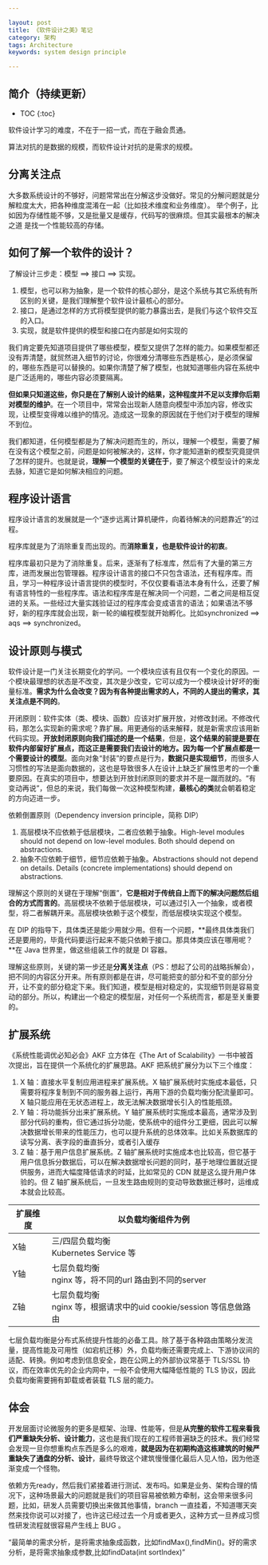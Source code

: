 ```yaml
---

layout: post
title: 《软件设计之美》笔记
category: 架构
tags: Architecture
keywords: system design principle 

---
```


## 简介（持续更新）

* TOC
{:toc}

软件设计学习的难度，不在于一招一式，而在于融会贯通。

算法对抗的是数据的规模，而软件设计对抗的是需求的规模。

## 分离关注点

大多数系统设计的不够好，问题常常出在分解这步没做好。常见的分解问题就是分解粒度太大，把各种维度混淆在一起（比如技术维度和业务维度）。 举个例子，比如因为存储性能不够，又是批量又是缓存，代码写的很麻烦。但其实最根本的解决之道 是找一个性能较高的存储。

## 如何了解一个软件的设计？

了解设计三步走：模型 ==> 接口 ==> 实现。

1. 模型，也可以称为抽象，是一个软件的核心部分，是这个系统与其它系统有所区别的关键，是我们理解整个软件设计最核心的部分。
2. 接口，是通过怎样的方式将模型提供的能力暴露出去，是我们与这个软件交互的入口。
3. 实现，就是软件提供的模型和接口在内部是如何实现的

我们肯定要先知道项目提供了哪些模型，模型又提供了怎样的能力。如果模型都还没有弄清楚，就贸然进入细节的讨论，你很难分清哪些东西是核心，是必须保留的，哪些东西是可以替换的。如果你清楚了解了模型，也就知道哪些内容在系统中是广泛适用的，哪些内容必须要隔离。

**但如果只知道这些，你只是在了解别人设计的结果，这种程度并不足以支撑你后期对模型的维护**。在一个项目中，常常会出现新人随意向模型中添加内容，修改实现，让模型变得难以维护的情况。造成这一现象的原因就在于他们对于模型的理解不到位。

我们都知道，任何模型都是为了解决问题而生的，所以，理解一个模型，需要了解在没有这个模型之前，问题是如何被解决的，这样，你才能知道新的模型究竟提供了怎样的提升。也就是说，**理解一个模型的关键在于**，要了解这个模型设计的来龙去脉，知道它是如何解决相应的问题。

## 程序设计语言

程序设计语言的发展就是一个“逐步远离计算机硬件，向着待解决的问题靠近”的过程。

程序库就是为了消除重复而出现的。而**消除重复，也是软件设计的初衷**。

程序库最初只是为了消除重复。后来，逐渐有了标准库，然后有了大量的第三方库，进而发展出包管理器。程序设计语言的接口不只包含语法，还有程序库。而且，学习一种程序设计语言提供的模型时，不仅仅要看语法本身有什么，还要了解有语言特性的一些程序库。语法和程序库是在解决同一个问题，二者之间是相互促进的关系。一些经过大量实践验证过的程序库会变成语言的语法；如果语法不够好，新的程序库就会出现，新一轮的编程模型就开始孵化。比如synchronized ==> aqs ==> synchronized。

## 设计原则与模式

软件设计是一门关注长期变化的学问。一个模块应该有且仅有一个变化的原因。一个模块最理想的状态是不改变，其次是少改变，它可以成为一个模块设计好坏的衡量标准。**需求为什么会改变？因为有各种提出需求的人，不同的人提出的需求，其关注点是不同的**。

开闭原则：软件实体（类、模块、函数）应该对扩展开放，对修改封闭。不修改代码，那怎么实现新的需求呢？靠扩展。用更通俗的话来解释，就是新需求应该用新代码实现。**开放封闭原则向我们描述的是一个结果**，但是，**这个结果的前提是要在软件内部留好扩展点，而这正是需要我们去设计的地方。因为每一个扩展点都是一个需要设计的模型**。面向对象“封装”的要点是行为，**数据只是实现细节**，而很多人习惯性的写法是面向数据的，这也是导致很多人在设计上缺乏扩展性思考的一个重要原因。在真实的项目中，想要达到开放封闭原则的要求并不是一蹴而就的。“有变动再说”，但总的来说，我们每做一次这种模型构建，**最核心的类**就会朝着稳定的方向迈进一步。

依赖倒置原则（Dependency inversion principle，简称 DIP）
1. 高层模块不应依赖于低层模块，二者应依赖于抽象。High-level modules should not depend on low-level modules. Both should depend on abstractions.
2. 抽象不应依赖于细节，细节应依赖于抽象。Abstractions should not depend on details. Details (concrete implementations) should depend on abstractions.

理解这个原则的关键在于理解“倒置”，**它是相对于传统自上而下的解决问题然后组合的方式而言的**。高层模块不依赖于低层模块，可以通过引入一个抽象，或者模型，将二者解耦开来。高层模块依赖于这个模型，而低层模块实现这个模型。

在 DIP 的指导下，具体类还是能少用就少用。但有一个问题，**最终具体类我们还是要用的，毕竟代码要运行起来不能只依赖于接口。那具体类应该在哪用呢？**在 Java 世界里，做这些组装工作的就是 DI 容器。

理解这些原则，关键的第一步还是**分离关注点**（PS：想起了公司的战略拆解会），把不同的内容区分开来。所有原则都是在讲，尽可能把变的部分和不变的部分分开，让不变的部分稳定下来。我们知道，模型是相对稳定的，实现细节则是容易变动的部分。所以，构建出一个稳定的模型层，对任何一个系统而言，都是至关重要的。


## 扩展系统

《系统性能调优必知必会》AKF 立方体在《The Art of Scalability》一书中被首次提出，旨在提供一个系统化的扩展思路。AKF 把系统扩展分为以下三个维度：
1. X 轴：直接水平复制应用进程来扩展系统。X 轴扩展系统时实施成本最低，只需要将程序复制到不同的服务器上运行，再用下游的负载均衡分配流量即可。X 轴只能应用在无状态进程上，故无法解决数据增长引入的性能瓶颈。
2. Y 轴：将功能拆分出来扩展系统。Y 轴扩展系统时实施成本最高，通常涉及到部分代码的重构，但它通过拆分功能，使系统中的组件分工更细，因此可以解决数据增长带来的性能压力，也可以提升系统的总体效率。比如关系数据库的读写分离、表字段的垂直拆分，或者引入缓存
3. Z 轴：基于用户信息扩展系统。Z 轴扩展系统时实施成本也比较高，但它基于用户信息拆分数据后，可以在解决数据增长问题的同时，基于地理位置就近提供服务，进而大幅度降低请求的时延，比如常见的 CDN 就是这么提升用户体验的。但 Z 轴扩展系统后，一旦发生路由规则的变动导致数据迁移时，运维成本就会比较高。

|扩展维度|以负载均衡组件为例|
|---|---|
|X轴|三/四层负载均衡<br>Kubernetes Service 等|
|Y轴|七层负载均衡<br>nginx 等，将不同的url 路由到不同的server|
|Z轴|七层负载均衡<br>nginx 等，根据请求中的uid cookie/session 等信息做路由|

七层负载均衡是分布式系统提升性能的必备工具。除了基于各种路由策略分发流量，提高性能及可用性（如宕机迁移）外，负载均衡还需要完成上、下游协议间的适配、转换。例如考虑到信息安全，跑在公网上的外部协议常基于 TLS/SSL 协议，而在效率优先的企业内网中，一般不会使用大幅降低性能的 TLS 协议，因此负载均衡需要拥有卸载或者装载 TLS 层的能力。

## 体会

开发层面讨论微服务的更多是框架、治理、性能等，但是**从完整的软件工程来看我们严重缺失分析、设计能力**，这也是我们现在的工程师普遍缺乏的技术。我们经常会发现一旦你想重构点东西是多么的艰难，**就是因为在初期构造这栋建筑的时候严重缺失了通盘的分析、设计**，最终导致这个建筑慢慢僵化最后人见人怕，因为他逐渐变成一个怪物。

依赖方先ready，然后我们紧接着进行测试、发布吗。如果是业务、架构合理的情况下，这种场景最大的问题就是我们的项目容易被依赖方牵制，这会带来很多问题，比如，研发人员需要切换出来做其他事情，branch 一直挂着，不知道哪天突然来找你说可以对接了，也许这已经过去一个月或者更久，这种方式一旦养成习惯性研发流程就很容易产生线上 BUG 。

“最简单的需求分析，是将需求抽象成函数，比如findMax(),findMin()。好的需求分析，是将需求抽象成参数,比如findData(int sortIndex)”